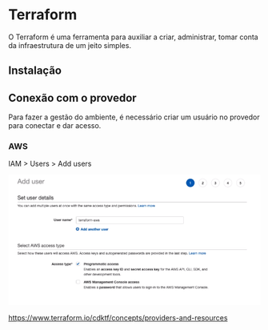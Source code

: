 # Terraform

O Terraform é uma ferramenta para auxiliar a criar, administrar, tomar conta da infraestrutura de um jeito simples.

## Instalação

## Conexão com o provedor

Para fazer a gestão do ambiente, é necessário criar um usuário no provedor para conectar e dar acesso.

### AWS

IAM > Users > Add users 

<img src="../src/terraform_adduser.png" alt="Add user AWS"/>



https://www.terraform.io/cdktf/concepts/providers-and-resources
